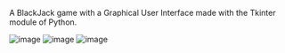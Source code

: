 A BlackJack game with a Graphical User Interface made with the Tkinter module of Python.

![image](https://user-images.githubusercontent.com/52571012/118680132-17a1b200-b81c-11eb-9885-e2303c7e8458.png)
![image](https://user-images.githubusercontent.com/52571012/118680156-1c666600-b81c-11eb-8e7b-06c0255725ac.png)
![image](https://user-images.githubusercontent.com/52571012/118680076-0fe20d80-b81c-11eb-88ea-ef74eb88ad16.png)


